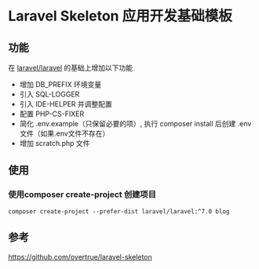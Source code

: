 # Laravel Skeleton 应用开发基础模板

## 功能

在 [laravel/laravel](https://github.com/laravel/laravel/tree/7.x) 的基础上增加以下功能

- 增加 DB_PREFIX 环境变量
- 引入 SQL-LOGGER
- 引入 IDE-HELPER 并调整配置
- 配置 PHP-CS-FIXER
- 简化 .env.example（只保留必要的项）, 执行 composer install 后创建 .env 文件（如果.env文件不存在）
- 增加 scratch.php 文件


## 使用 

### 使用composer create-project 创建项目

```shell script
composer create-project --prefer-dist laravel/laravel:^7.0 blog
```


## 参考
https://github.com/overtrue/laravel-skeleton